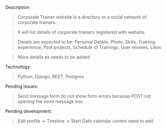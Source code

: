 Description:
> Corporate Trainer website is a directory or a social network of corporate trainers.

> It will list details of corporate trainers registered with website.

> Details are expected to be:
        Personal Details,
        Photo,
        Skills,
        Training experience,
        Past projects,
        Schedule of Trainings,
        User reviews,
        Likes
		
> More details as needs to be added.

Technology:
> Python, Django, REST, Postgres

Pending issues:
> Send message form do not show form errors because POST not opening the send message box.

Pending development:
> Edit profile -> Timeline -> Start Date calendar control need to add. 
